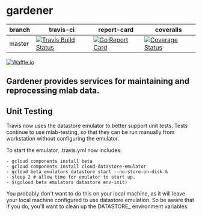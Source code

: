 # gardener
| branch | travis-ci | report-card | coveralls |
|--------|-----------|-----------|-------------|
| master | [![Travis Build Status](https://travis-ci.org/m-lab/etl-gardener.svg?branch=master)](https://travis-ci.org/m-lab/etl-gardener) | [![Go Report Card](https://goreportcard.com/badge/github.com/m-lab/etl-gardener)](https://goreportcard.com/report/github.com/m-lab/etl-gardener) | [![Coverage Status](https://coveralls.io/repos/m-lab/etl-gardener/badge.svg?branch=master)](https://coveralls.io/github/m-lab/etl-gardener?branch=master) |

[![Waffle.io](https://badge.waffle.io/m-lab/etl-gardener.svg?title=Ready)](http://waffle.io/m-lab/etl-gardener)



## Gardener provides services for maintaining and reprocessing mlab data.

## Unit Testing
Travis now uses the datastore emulator to better support unit tests.
Tests continue to use mlab-testing, so that they can be run manually from
workstation without configuring the emulator.

To start the emulator, .travis.yml now includes:
```base
- gcloud components install beta
- gcloud components install cloud-datastore-emulator
- gcloud beta emulators datastore start --no-store-on-disk &
- sleep 2 # allow time for emulator to start up.
- $(gcloud beta emulators datastore env-init)
```

You probably don't want to do this on your local machine, as it will leave
your local machine configured to use datastore emulation.  So be aware
that if you do, you'll want to clean up the DATASTORE_ environment variables.
